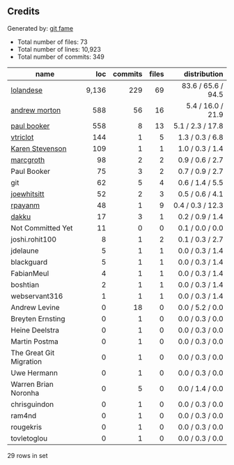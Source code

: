 ## Credits

Generated by: [git fame](https://github.com/oleander/git-fame-rb)

- Total number of files: 73
- Total number of lines: 10,923
- Total number of commits: 349

| name                    | loc   | commits | files | distribution       |
| ----------------------- | -----:| -------:| -----:| ------------------:|
| [lolandese](https://www.drupal.org/u/lolandese)    | 9,136 | 229     | 69    | 83.6 / 65.6 / 94.5 |
| [andrew morton](https://www.drupal.org/u/drewish)  | 588   | 56      | 16    | 5.4 / 16.0 / 21.9  |
| [paul booker](https://www.drupal.org/u/paulbooker) | 558   | 8       | 13    | 5.1 / 2.3 / 17.8   |
| [vtriclot](https://www.drupal.org/u/vbouchet)      | 144   | 1       | 5     | 1.3 / 0.3 / 6.8    |
| [Karen Stevenson](https://www.drupal.org/u/karens) | 109   | 1       | 1     | 1.0 / 0.3 / 1.4    |
| [marcgroth](https://www.drupal.org/u/marc.groth)   | 98    | 2       | 2     | 0.9 / 0.6 / 2.7    |
| Paul Booker             | 75    | 3       | 2     | 0.7 / 0.9 / 2.7    |
| git                     | 62    | 5       | 4     | 0.6 / 1.4 / 5.5    |
| [joewhitsitt](https://www.drupal.org/u/jwhitsit)  | 52    | 2       | 3     | 0.5 / 0.6 / 4.1    |
| [rpayanm](https://www.drupal.org/u/rpayanm)        | 48    | 1       | 9     | 0.4 / 0.3 / 12.3   |
| [dakku](https://www.drupal.org/u/dakku)            | 17    | 3       | 1     | 0.2 / 0.9 / 1.4    |
| Not Committed Yet       | 11    | 0       | 0     | 0.1 / 0.0 / 0.0    |
| joshi.rohit100          | 8     | 1       | 2     | 0.1 / 0.3 / 2.7    |
| jdelaune                | 5     | 1       | 1     | 0.0 / 0.3 / 1.4    |
| blackguard              | 5     | 1       | 1     | 0.0 / 0.3 / 1.4    |
| FabianMeul              | 4     | 1       | 1     | 0.0 / 0.3 / 1.4    |
| boshtian                | 2     | 1       | 1     | 0.0 / 0.3 / 1.4    |
| webservant316           | 1     | 1       | 1     | 0.0 / 0.3 / 1.4    |
| Andrew Levine           | 0     | 18      | 0     | 0.0 / 5.2 / 0.0    |
| Breyten Ernsting        | 0     | 1       | 0     | 0.0 / 0.3 / 0.0    |
| Heine Deelstra          | 0     | 1       | 0     | 0.0 / 0.3 / 0.0    |
| Martin Postma           | 0     | 1       | 0     | 0.0 / 0.3 / 0.0    |
| The Great Git Migration | 0     | 1       | 0     | 0.0 / 0.3 / 0.0    |
| Uwe Hermann             | 0     | 1       | 0     | 0.0 / 0.3 / 0.0    |
| Warren Brian Noronha    | 0     | 5       | 0     | 0.0 / 1.4 / 0.0    |
| chrisguindon            | 0     | 1       | 0     | 0.0 / 0.3 / 0.0    |
| ram4nd                  | 0     | 1       | 0     | 0.0 / 0.3 / 0.0    |
| rougekris               | 0     | 1       | 0     | 0.0 / 0.3 / 0.0    |
| tovletoglou             | 0     | 1       | 0     | 0.0 / 0.3 / 0.0    |

29 rows in set
